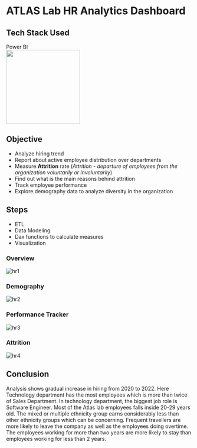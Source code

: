 # ATLAS Lab HR Analytics Dashboard

## Tech Stack Used
Power BI <br/>
<img src="https://github.com/user-attachments/assets/ea83c633-866a-461e-a7b6-9e7975671076" width="200" height="200">

## Objective
- Analyze hiring trend
- Report about active employee distribution over departments
- Measure **Attrition** rate (*Attrition - departure of employees from the organization voluntarily or involuntarily*) 
- Find out what is the main reasons behind attrition
- Track employee performance
- Explore demography data to analyze diversity in the organization

## Steps
- ETL
- Data Modeling
- Dax functions to calculate measures
- Visualization

### Overview
![hr1](https://github.com/user-attachments/assets/be771910-1529-4fc3-9bfc-724243178fdf)


### Demography
![hr2](https://github.com/user-attachments/assets/20fa1bcf-48f6-460d-a18a-d146696a5721)


### Performance Tracker
![hr3](https://github.com/user-attachments/assets/ebafbcef-628f-4171-9eda-bb998fb53c6b)

### Attrition
![hr4](https://github.com/user-attachments/assets/8bee616d-ea0c-41cc-be30-068525a52f55)
## Conclusion
Analysis shows gradual increase in hiring from 2020 to 2022. 
Here Technology department has the most employees which is more than twice of Sales Department. In technology department, the biggest job role is Software Engineer. 
Most of the Atlas lab employees falls inside 20-29 years old. 
The mixed or multiple ethnicity group earns considerably less than other ethnicity groups which can be concerning.
Frequent travellers are more likely to leave the company as well as the employees doing overtime.
The employees working for more than two years are more likely to stay than employees working for less than 2 years.
